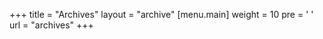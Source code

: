 +++
title = "Archives"
layout = "archive"
[menu.main]
  weight = 10
  pre = '<i class="fas fa-fw fa-file-archive"></i> '
  url = "archives"
+++
